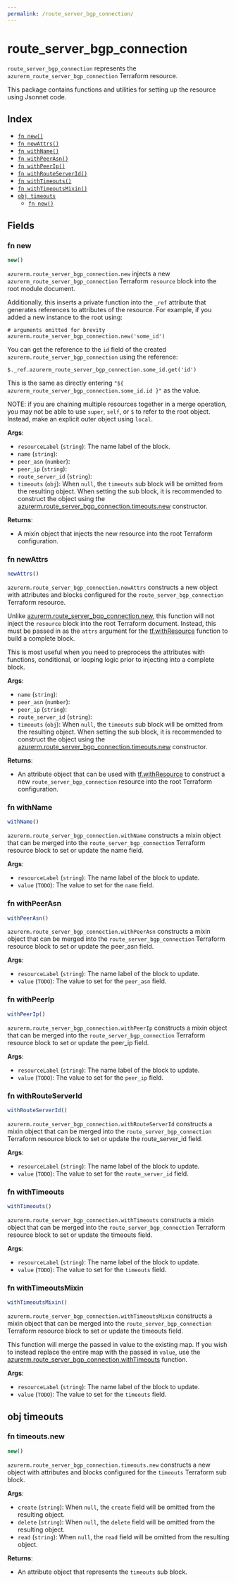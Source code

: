 ```yaml
---
permalink: /route_server_bgp_connection/
---
```


# route_server_bgp_connection

`route_server_bgp_connection` represents the `azurerm_route_server_bgp_connection` Terraform resource.



This package contains functions and utilities for setting up the resource using Jsonnet code.


## Index

* [`fn new()`](#fn-new)
* [`fn newAttrs()`](#fn-newattrs)
* [`fn withName()`](#fn-withname)
* [`fn withPeerAsn()`](#fn-withpeerasn)
* [`fn withPeerIp()`](#fn-withpeerip)
* [`fn withRouteServerId()`](#fn-withrouteserverid)
* [`fn withTimeouts()`](#fn-withtimeouts)
* [`fn withTimeoutsMixin()`](#fn-withtimeoutsmixin)
* [`obj timeouts`](#obj-timeouts)
  * [`fn new()`](#fn-timeoutsnew)

## Fields

### fn new

```ts
new()
```


`azurerm.route_server_bgp_connection.new` injects a new `azurerm_route_server_bgp_connection` Terraform `resource`
block into the root module document.

Additionally, this inserts a private function into the `_ref` attribute that generates references to attributes of the
resource. For example, if you added a new instance to the root using:

    # arguments omitted for brevity
    azurerm.route_server_bgp_connection.new('some_id')

You can get the reference to the `id` field of the created `azurerm.route_server_bgp_connection` using the reference:

    $._ref.azurerm_route_server_bgp_connection.some_id.get('id')

This is the same as directly entering `"${ azurerm_route_server_bgp_connection.some_id.id }"` as the value.

NOTE: if you are chaining multiple resources together in a merge operation, you may not be able to use `super`, `self`,
or `$` to refer to the root object. Instead, make an explicit outer object using `local`.

**Args**:
  - `resourceLabel` (`string`): The name label of the block.
  - `name` (`string`): 
  - `peer_asn` (`number`): 
  - `peer_ip` (`string`): 
  - `route_server_id` (`string`): 
  - `timeouts` (`obj`):  When `null`, the `timeouts` sub block will be omitted from the resulting object. When setting the sub block, it is recommended to construct the object using the [azurerm.route_server_bgp_connection.timeouts.new](#fn-routeserverbgpconnectiontimeoutsnew) constructor.

**Returns**:
- A mixin object that injects the new resource into the root Terraform configuration.


### fn newAttrs

```ts
newAttrs()
```


`azurerm.route_server_bgp_connection.newAttrs` constructs a new object with attributes and blocks configured for the `route_server_bgp_connection`
Terraform resource.

Unlike [azurerm.route_server_bgp_connection.new](#fn-routeserverbgpconnectionnew), this function will not inject the `resource`
block into the root Terraform document. Instead, this must be passed in as the `attrs` argument for the
[tf.withResource](https://github.com/tf-libsonnet/core/tree/main/docs#fn-withresource) function to build a complete block.

This is most useful when you need to preprocess the attributes with functions, conditional, or looping logic prior to
injecting into a complete block.

**Args**:
  - `name` (`string`): 
  - `peer_asn` (`number`): 
  - `peer_ip` (`string`): 
  - `route_server_id` (`string`): 
  - `timeouts` (`obj`):  When `null`, the `timeouts` sub block will be omitted from the resulting object. When setting the sub block, it is recommended to construct the object using the [azurerm.route_server_bgp_connection.timeouts.new](#fn-routeserverbgpconnectiontimeoutsnew) constructor.

**Returns**:
  - An attribute object that can be used with [tf.withResource](https://github.com/tf-libsonnet/core/tree/main/docs#fn-withresource) to construct a new `route_server_bgp_connection` resource into the root Terraform configuration.


### fn withName

```ts
withName()
```

`azurerm.route_server_bgp_connection.withName` constructs a mixin object that can be merged into the `route_server_bgp_connection`
Terraform resource block to set or update the name field.



**Args**:
  - `resourceLabel` (`string`): The name label of the block to update.
  - `value` (`TODO`): The value to set for the `name` field.


### fn withPeerAsn

```ts
withPeerAsn()
```

`azurerm.route_server_bgp_connection.withPeerAsn` constructs a mixin object that can be merged into the `route_server_bgp_connection`
Terraform resource block to set or update the peer_asn field.



**Args**:
  - `resourceLabel` (`string`): The name label of the block to update.
  - `value` (`TODO`): The value to set for the `peer_asn` field.


### fn withPeerIp

```ts
withPeerIp()
```

`azurerm.route_server_bgp_connection.withPeerIp` constructs a mixin object that can be merged into the `route_server_bgp_connection`
Terraform resource block to set or update the peer_ip field.



**Args**:
  - `resourceLabel` (`string`): The name label of the block to update.
  - `value` (`TODO`): The value to set for the `peer_ip` field.


### fn withRouteServerId

```ts
withRouteServerId()
```

`azurerm.route_server_bgp_connection.withRouteServerId` constructs a mixin object that can be merged into the `route_server_bgp_connection`
Terraform resource block to set or update the route_server_id field.



**Args**:
  - `resourceLabel` (`string`): The name label of the block to update.
  - `value` (`TODO`): The value to set for the `route_server_id` field.


### fn withTimeouts

```ts
withTimeouts()
```

`azurerm.route_server_bgp_connection.withTimeouts` constructs a mixin object that can be merged into the `route_server_bgp_connection`
Terraform resource block to set or update the timeouts field.



**Args**:
  - `resourceLabel` (`string`): The name label of the block to update.
  - `value` (`TODO`): The value to set for the `timeouts` field.


### fn withTimeoutsMixin

```ts
withTimeoutsMixin()
```

`azurerm.route_server_bgp_connection.withTimeoutsMixin` constructs a mixin object that can be merged into the `route_server_bgp_connection`
Terraform resource block to set or update the timeouts field.

This function will merge the passed in value to the existing map. If you wish
to instead replace the entire map with the passed in `value`, use the [azurerm.route_server_bgp_connection.withTimeouts](TODO)
function.


**Args**:
  - `resourceLabel` (`string`): The name label of the block to update.
  - `value` (`TODO`): The value to set for the `timeouts` field.


## obj timeouts



### fn timeouts.new

```ts
new()
```


`azurerm.route_server_bgp_connection.timeouts.new` constructs a new object with attributes and blocks configured for the `timeouts`
Terraform sub block.



**Args**:
  - `create` (`string`):  When `null`, the `create` field will be omitted from the resulting object.
  - `delete` (`string`):  When `null`, the `delete` field will be omitted from the resulting object.
  - `read` (`string`):  When `null`, the `read` field will be omitted from the resulting object.

**Returns**:
  - An attribute object that represents the `timeouts` sub block.
